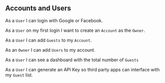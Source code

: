 Accounts and Users
----------------
As a `User` I can login with Google or Facebook.

As a `User` on my first login I want to create an `Account` as the `Owner`.

As a `User` I can add `Guests` to my `Account`.

As an `Owner` I can add `Users` to my account.

As a `User` I can see a dashboard with the total number of `Guests`

As a `User` I can generate an API Key so third party apps can interface with my `Guest` list.
